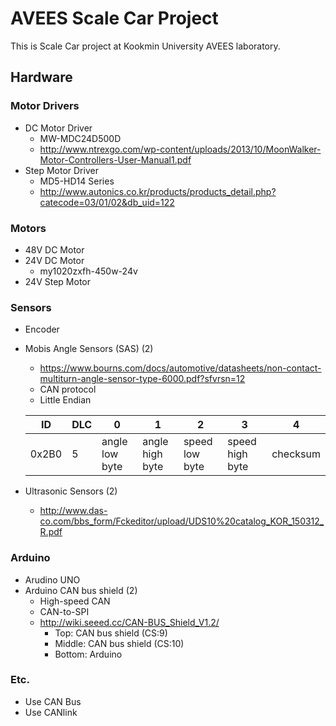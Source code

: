 # AVEES Scale Car Project
This is Scale Car project at Kookmin University AVEES laboratory.
## Hardware
### Motor Drivers
- DC Motor Driver
  - MW-MDC24D500D
  - <http://www.ntrexgo.com/wp-content/uploads/2013/10/MoonWalker-Motor-Controllers-User-Manual1.pdf>
- Step Motor Driver
  - MD5-HD14 Series
  - <http://www.autonics.co.kr/products/products_detail.php?catecode=03/01/02&db_uid=122>
### Motors
- 48V DC Motor
- 24V DC Motor
  - my1020zxfh-450w-24v
- 24V Step Motor
### Sensors
- Encoder
- Mobis Angle Sensors (SAS) (2)
  - <https://www.bourns.com/docs/automotive/datasheets/non-contact-multiturn-angle-sensor-type-6000.pdf?sfvrsn=12>
  - CAN protocol
  - Little Endian
  
  |ID|DLC|0|1|2|3|4|
  |--|---|-|-|-|-|-|
  |0x2B0|5|angle low byte|angle high byte|speed low byte|speed high byte|checksum|
 
- Ultrasonic Sensors (2)
  - <http://www.das-co.com/bbs_form/Fckeditor/upload/UDS10%20catalog_KOR_150312_R.pdf>
### Arduino
- Arudino UNO
- Arduino CAN bus shield (2)
  - High-speed CAN
  - CAN-to-SPI
  - <http://wiki.seeed.cc/CAN-BUS_Shield_V1.2/> </br>
    - Top: CAN bus shield (CS:9)</br>
    - Middle: CAN bus shield (CS:10) </br>
    - Bottom: Arduino

### Etc.
- Use CAN Bus
- Use CANlink
